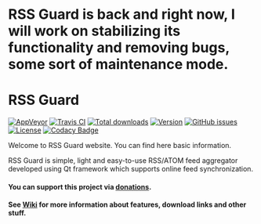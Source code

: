 # RSS Guard is back and right now, I will work on stabilizing its functionality and removing bugs, some sort of maintenance mode.


RSS Guard
=========

[![AppVeyor](https://img.shields.io/appveyor/ci/martinrotter/rssguard.svg?maxAge=360)](https://ci.appveyor.com/project/martinrotter/rssguard)
[![Travis CI](https://img.shields.io/travis/martinrotter/rssguard.svg?maxAge=360)](https://travis-ci.org/martinrotter/rssguard)
[![Total downloads](https://img.shields.io/github/downloads/martinrotter/rssguard/total.svg?maxAge=360)](http://www.somsubhra.com/github-release-stats/?username=martinrotter&repository=rssguard&search=0)
[![Version](https://img.shields.io/github/release/martinrotter/rssguard.svg?maxAge=360)](https://raw.githubusercontent.com/martinrotter/rssguard/master/resources/text/CHANGELOG)
[![GitHub issues](https://img.shields.io/github/issues/martinrotter/rssguard.svg?maxAge=360)](https://github.com/martinrotter/rssguard/issues)
[![License](https://img.shields.io/github/license/martinrotter/rssguard.svg?maxAge=360000)](https://github.com/martinrotter/rssguard/blob/master/LICENSE.md)
[![Codacy Badge](https://api.codacy.com/project/badge/Grade/d9ba5ecfcd1a412a89d1dfffd0ae2ef6)](https://www.codacy.com/app/martinrotter/rssguard?utm_source=github.com&amp;utm_medium=referral&amp;utm_content=martinrotter/rssguard&amp;utm_campaign=Badge_Grade)

Welcome to RSS Guard website. You can find here basic information.

RSS Guard is simple, light and easy-to-use RSS/ATOM feed aggregator developed using Qt framework which supports online feed synchronization.

#### You can support this project via [donations](https://martinrotter.github.io/donate).

#### See [Wiki](https://github.com/martinrotter/rssguard/wiki) for more information about features, download links and other stuff.
